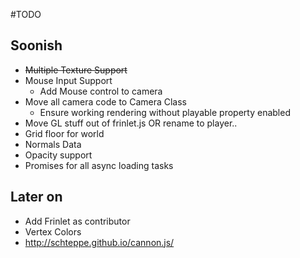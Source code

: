 #TODO

## Soonish
- ~~Multiple Texture Support~~
- Mouse Input Support
	- Add Mouse control to camera
- Move all camera code to Camera Class
	- Ensure working rendering without playable property enabled
- Move GL stuff out of frinlet.js OR rename to player..
- Grid floor for world
- Normals Data
- Opacity support
- Promises for all async loading tasks

## Later on
- Add Frinlet as contributor
- Vertex Colors
- http://schteppe.github.io/cannon.js/